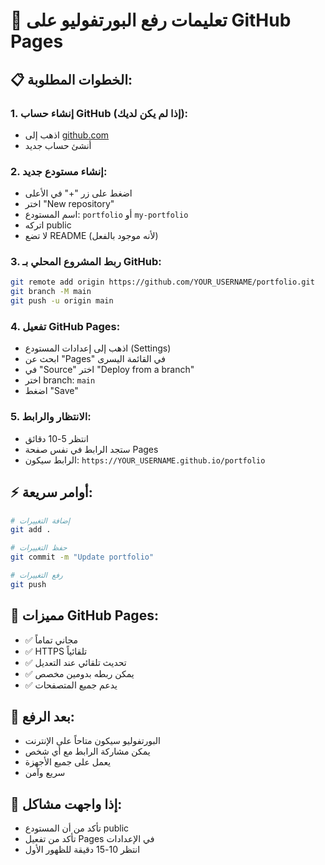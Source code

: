 # 🚀 تعليمات رفع البورتفوليو على GitHub Pages

## 📋 **الخطوات المطلوبة:**

### 1. **إنشاء حساب GitHub (إذا لم يكن لديك):**
- اذهب إلى [github.com](https://github.com)
- أنشئ حساب جديد

### 2. **إنشاء مستودع جديد:**
- اضغط على زر "+" في الأعلى
- اختر "New repository"
- اسم المستودع: `portfolio` أو `my-portfolio`
- اتركه public
- لا تضع README (لأنه موجود بالفعل)

### 3. **ربط المشروع المحلي بـ GitHub:**
```bash
git remote add origin https://github.com/YOUR_USERNAME/portfolio.git
git branch -M main
git push -u origin main
```

### 4. **تفعيل GitHub Pages:**
- اذهب إلى إعدادات المستودع (Settings)
- ابحث عن "Pages" في القائمة اليسرى
- في "Source" اختر "Deploy from a branch"
- اختر branch: `main`
- اضغط "Save"

### 5. **الانتظار والرابط:**
- انتظر 5-10 دقائق
- ستجد الرابط في نفس صفحة Pages
- الرابط سيكون: `https://YOUR_USERNAME.github.io/portfolio`

## ⚡ **أوامر سريعة:**

```bash
# إضافة التغييرات
git add .

# حفظ التغييرات
git commit -m "Update portfolio"

# رفع التغييرات
git push
```

## 🎯 **مميزات GitHub Pages:**
- ✅ مجاني تماماً
- ✅ HTTPS تلقائياً
- ✅ تحديث تلقائي عند التعديل
- ✅ يمكن ربطه بدومين مخصص
- ✅ يدعم جميع المتصفحات

## 📱 **بعد الرفع:**
- البورتفوليو سيكون متاحاً على الإنترنت
- يمكن مشاركة الرابط مع أي شخص
- يعمل على جميع الأجهزة
- سريع وآمن

## 🔧 **إذا واجهت مشاكل:**
- تأكد من أن المستودع public
- تأكد من تفعيل Pages في الإعدادات
- انتظر 10-15 دقيقة للظهور الأول 